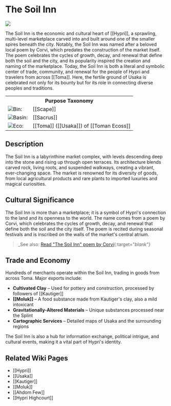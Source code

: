 <!-- wiki-header-section:start -->
# The Soil Inn

<img src="wiki_images/The Soil Inn.png"><i></i></img>

The Soil Inn is the economic and cultural heart of [[Hypri]], a sprawling, multi-level marketplace carved into and built around one of the smaller spires beneath the city. Notably, the Soil Inn was named after a beloved local poem by Corvi, which predates the construction of the market itself. The poem celebrates the cycles of growth, decay, and renewal that define both the soil and the city, and its popularity inspired the creation and naming of the marketplace. Today, the Soil Inn is both a literal and symbolic center of trade, community, and renewal for the people of Hypri and travelers from across [[Toma]]. Here, the fertile ground of Usaka is celebrated not only for its bounty but for its role in connecting diverse peoples and traditions.
<!-- wiki-header-section:end -->

<!-- taxonomy-table-section:start -->
<div class="taxonomy-table">
  <table>
    <tr>
      <th colspan="3">Purpose Taxonomy</th>
    </tr>
    <tr>
      <td class="taxon-label"><img src="svg/bin.svg" class="taxon-icon">Bin:</td>
      <td class="taxon-content" colspan="2">[[Scape]]</td>
    </tr>
    <tr>
      <td class="taxon-label"><img src="svg/basin.svg" class="taxon-icon">Basin:</td>
      <td class="taxon-content" colspan="2">[[Sacrus]]</td>
    </tr>
    <tr>
      <td class="taxon-label"><img src="svg/eco.svg" class="taxon-icon">Eco:</td>
      <td class="taxon-content" colspan="2">[[Toma]] ([[Usaka]]) of [[Toman Ecoss]]</td>
    </tr>
  </table>
</div>
<!-- taxonomy-table-section:end -->

## Description

The Soil Inn is a labyrinthine market complex, with levels descending deep into the stone and rising up through open terraces. Its architecture blends carved rock, living roots, and suspended walkways, creating a vibrant, ever-changing space. The market is renowned for its diversity of goods, from local agricultural products and rare plants to imported luxuries and magical curiosities.

## Cultural Significance

The Soil Inn is more than a marketplace; it is a symbol of Hypri's connection to the land and its openness to the world. The name comes from a poem by Corvi, which celebrates the cycles of growth, decay, and renewal that define both the soil and the city itself. The poem is recited during seasonal festivals and is inscribed on the walls of the market's central atrium.

> _See also: [Read "The Soil Inn" poem by Corvi](../Poetry.html#the-soil-inn){:target="_blank"}_

## Trade and Economy

Hundreds of merchants operate within the Soil Inn, trading in goods from across Toma. Major exports include:

- **Cultivated Clay** – Used for pottery and construction, processed by followers of [[Kautiger]]
- **[[Moluk]]** – A food substance made from Kautiger's clay, also a mild intoxicant
- **Gravitationally-Altered Materials** – Unique substances processed near the Splint
- **Cartographic Services** – Detailed maps of Usaka and the surrounding regions

The Soil Inn is also a hub for information exchange, political intrigue, and cultural events, making it a vital part of Hypri's identity.

## Related Wiki Pages

- [[Hypri]]
- [[Usaka]]
- [[Kautiger]]
- [[Moluk]]
- [[Ahdom Few]]
- [[Hypri Highcourt]]

<!-- not-for-live-publishing:start -->
<!--
This section is for content, lore, or discoveries that are NOT meant for live publishing to the site. 
Leave this empty unless specifically requested. Use this to stage information that will be revealed to players later.
-->
<!-- not-for-live-publishing:end -->
